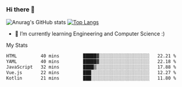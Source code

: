 ### Hi there 👋

![Anurag's GitHub stats](https://github-readme-stats.vercel.app/api?username=MatteoIorio11&show_icons=true&theme=dark) 
[![Top Langs](https://github-readme-stats.vercel.app/api/top-langs/?username=MatteoIorio11&theme=dark)](https://github.com/MatteoIorio11/github-readme-stats)

- 🌱 I’m currently learning Engineering and Computer Science :)

<!--
**MatteoIorio11/MatteoIorio11** is a ✨ _special_ ✨ repository because its `README.md` (this file) appears on your GitHub profile.

Here are some ideas to get you started:

- 🔭 I’m currently working on ...
- 🌱 I’m currently learning ...
- 👯 I’m looking to collaborate on ...
- 🤔 I’m looking for help with ...
- 💬 Ask me about ...
- 📫 How to reach me: ...
- 😄 Pronouns: ...
- ⚡ Fun fact: ...
-->
My Stats
<!--START_SECTION:waka-->

```txt
HTML         40 mins         █████▓░░░░░░░░░░░░░░░░░░░   22.21 %
YAML         40 mins         █████▓░░░░░░░░░░░░░░░░░░░   22.18 %
JavaScript   32 mins         ████▒░░░░░░░░░░░░░░░░░░░░   17.88 %
Vue.js       22 mins         ███░░░░░░░░░░░░░░░░░░░░░░   12.27 %
Kotlin       21 mins         ███░░░░░░░░░░░░░░░░░░░░░░   11.80 %
```

<!--END_SECTION:waka-->
